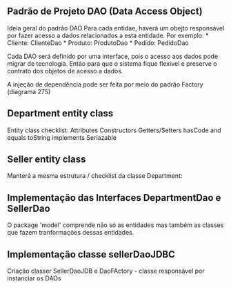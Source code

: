 ## Padrão de Projeto DAO (Data Access Object)

Ideia geral do padrão DAO
Para cada entidae, haverá um obejto responsável por fazer acesso a dados relacionados a esta entidade. Por exemplo:
    * Cliente: ClienteDao
    * Produto: ProdutoDao
    * Pedido: PedidoDao

Cada DAO será definido por uma interface, pois o acesso aos dados pode migrar de tecnologia. Então para que o sistema fique flexível e preserve o contrato dos objetos de acesso a dados.

A injeção de dependência pode ser feita por meio do padrão Factory
(diagrama 275)


## Department entity class

Entity class checklist:
    Attributes
    Constructors
    Getters/Setters
    hasCode and equals
    toString
    implements Seriazable

## Seller entity class
Manterá a mesma estrutura / checklist da classe Department:

## Implementação das Interfaces DepartmentDao e SellerDao

O package 'model' comprende não só as entidades mas também as classes que fazem tranformações dessas entidades.
  

## Implementação classe sellerDaoJDBC   

Criação classer SellerDaoJDB e DaoFActory - classe responsável por instanciar os DAOs